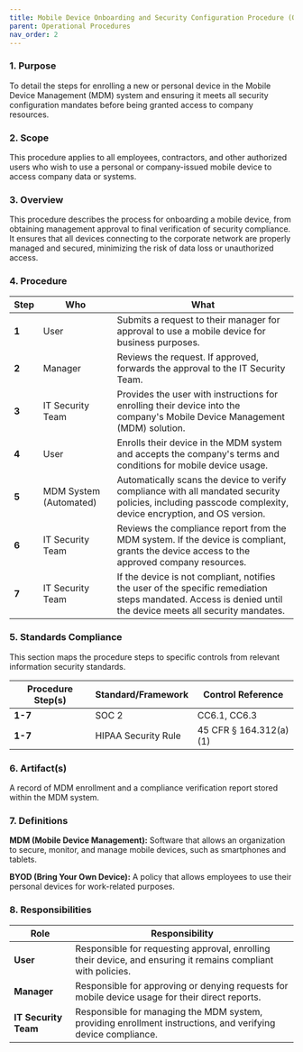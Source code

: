 ```yaml
---
title: Mobile Device Onboarding and Security Configuration Procedure (OP-PROC-002)
parent: Operational Procedures
nav_order: 2
---
```

### 1. Purpose

To detail the steps for enrolling a new or personal device in the Mobile Device Management (MDM) system and ensuring it meets all security configuration mandates before being granted access to company resources.

### 2. Scope

This procedure applies to all employees, contractors, and other authorized users who wish to use a personal or company-issued mobile device to access company data or systems.

### 3. Overview

This procedure describes the process for onboarding a mobile device, from obtaining management approval to final verification of security compliance. It ensures that all devices connecting to the corporate network are properly managed and secured, minimizing the risk of data loss or unauthorized access.

### 4. Procedure

| **Step** | **Who**                      | **What**                                                                                                                                                              |
| -------- | ---------------------------- | --------------------------------------------------------------------------------------------------------------------------------------------------------------------- |
| **1**    | User                         | Submits a request to their manager for approval to use a mobile device for business purposes.                                                                         |
| **2**    | Manager                      | Reviews the request. If approved, forwards the approval to the IT Security Team.                                                                                      |
| **3**    | IT Security Team             | Provides the user with instructions for enrolling their device into the company's Mobile Device Management (MDM) solution.                                            |
| **4**    | User                         | Enrolls their device in the MDM system and accepts the company's terms and conditions for mobile device usage.                                                        |
| **5**    | MDM System (Automated)       | Automatically scans the device to verify compliance with all mandated security policies, including passcode complexity, device encryption, and OS version.             |
| **6**    | IT Security Team             | Reviews the compliance report from the MDM system. If the device is compliant, grants the device access to the approved company resources.                               |
| **7**    | IT Security Team             | If the device is not compliant, notifies the user of the specific remediation steps mandated. Access is denied until the device meets all security mandates.      |

### 5. Standards Compliance

This section maps the procedure steps to specific controls from relevant information security standards.

| **Procedure Step(s)** | **Standard/Framework**     | **Control Reference**        |
| --------------------- | -------------------------- | ---------------------------- |
| **1-7**               | SOC 2                      | CC6.1, CC6.3                 |
| **1-7**               | HIPAA Security Rule        | 45 CFR § 164.312(a)(1)       |

### 6. Artifact(s)

A record of MDM enrollment and a compliance verification report stored within the MDM system.

### 7. Definitions

**MDM (Mobile Device Management):** Software that allows an organization to secure, monitor, and manage mobile devices, such as smartphones and tablets.

**BYOD (Bring Your Own Device):** A policy that allows employees to use their personal devices for work-related purposes.

### 8. Responsibilities

| **Role**           | **Responsibility**                                                                                             |
| ------------------ | -------------------------------------------------------------------------------------------------------------- |
| **User**           | Responsible for requesting approval, enrolling their device, and ensuring it remains compliant with policies.  |
| **Manager**        | Responsible for approving or denying requests for mobile device usage for their direct reports.                |
| **IT Security Team** | Responsible for managing the MDM system, providing enrollment instructions, and verifying device compliance. |
